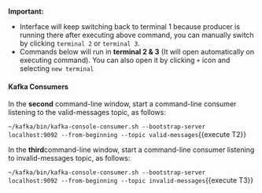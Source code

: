 **Important:** 
- Interface will keep switching back to terminal 1 because producer is running there after executing above command, you can manually switch by clicking `terminal 2` or `terminal 3`.
- Commands below will run in **terminal 2 & 3** (It will open automatically on executing command). You can also open it by clicking `+` icon and selecting `new terminal`

#### Kafka Consumers

In the **second** command-line window, start a command-line consumer listening to the valid-messages topic, as follows:

`~/kafka/bin/kafka-console-consumer.sh --bootstrap-server localhost:9092 --from-beginning --topic valid-messages`{{execute T2}} 
  

In the **third**command-line window, start a command-line consumer listening to invalid-messages topic, as follows:

`~/kafka/bin/kafka-console-consumer.sh --bootstrap-server localhost:9092 --from-beginning --topic invalid-messages`{{execute T3}} 


